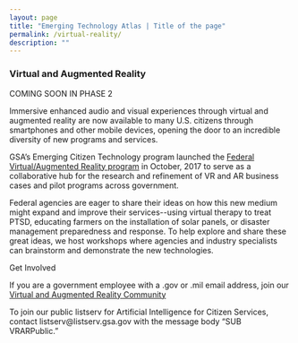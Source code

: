 ```yaml
---
layout: page
title: "Emerging Technology Atlas | Title of the page"
permalink: /virtual-reality/
description: ""
---
```


### Virtual and Augmented Reality

<p>COMING SOON IN PHASE 2</p>


<p>Immersive enhanced audio and visual experiences through virtual and augmented reality are now available to many U.S. citizens through smartphones and other mobile devices, opening the door to an incredible diversity of new programs and services.</p>

<p>GSA’s Emerging Citizen Technology program launched the <a href="https://www.digitalgov.gov/2016/10/26/gsa-launches-new-ai-virtual-reality-and-authentication-programs/">Federal Virtual/Augmented Reality program</a> in October, 2017 to serve as a collaborative hub for the research and refinement of VR and AR business cases and pilot programs across government.</p>

<p>Federal agencies are eager to share their ideas on how this new medium might expand and improve their services--using virtual therapy to treat PTSD, educating farmers on the installation of solar panels, or disaster management preparedness and response. To help explore and share these great ideas, we host workshops where agencies and industry specialists can brainstorm and demonstrate the new technologies.</p>

<p>Get Involved</p>

<p>If you are a government employee with a .gov or .mil email address, join our <a href="mailto:VR-subscribe-request@listserv.gsa.gov?subject=VR%20listserv">Virtual and Augmented Reality Community</a></p>

<p>To join our public listserv for Artificial Intelligence for Citizen Services, contact listserv@listserv.gsa.gov with the message body “SUB VRARPublic.”</p>
